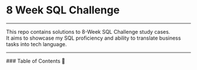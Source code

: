 # 8 Week SQL Challenge
<hr> 
This repo contains solutions to 8-Week SQL Challenge study cases.
<br>
It aims to showcase my SQL proficiency and ability to translate business tasks into tech language. 
<hr>
### Table of Contents 📖

